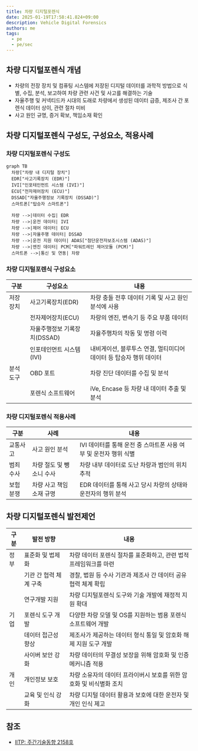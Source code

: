 ```yaml
---
title: 차량 디지털포렌식
date: 2025-01-19T17:58:41.824+09:00
description: Vehicle Digital Forensics
authors: me
tags:
  - pe
  - pe/sec
---
```


## 차량 디지털포렌식 개념

- 차량의 전장 장치 및 컴퓨팅 시스템에 저장된 디지털 데이터를 과학적 방법으로 식별, 수집, 분석, 보고하여 차량 관련 사건 및 사고를 해결하는 기술
- 자율주행 및 커넥티드카 시대의 도래로 차량에서 생성된 데이터 급증, 제조사 간 포렌식 데이터 상이, 관련 절차 미비
- 사고 원인 규명, 증거 확보, 책임소재 확인

## 차량 디지털포렌식 구성도, 구성요소, 적용사례

### 차량 디지털포렌식 구성도

```mermaid
graph TB
  차량["차량 내 디지털 장치"]
  EDR["사고기록장치 (EDR)"]
  IVI["인포테인먼트 시스템 (IVI)"]
  ECU["전자제어장치 (ECU)"]
  DSSAD["자율주행정보 기록장치 (DSSAD)"]
  스마트폰["탑승자 스마트폰"]

  차량 -->|데이터 수집| EDR
  차량 -->|운전 데이터| IVI
  차량 -->|제어 데이터| ECU
  차량 -->|자율주행 데이터| DSSAD
  차량 -->|운전 지원 데이터| ADAS["첨단운전자보조시스템 (ADAS)"]
  차량 -->|엔진 데이터| PCM["파워트레인 제어모듈 (PCM)"]
  스마트폰 -->|통신 및 연동| 차량
```

### 차량 디지털포렌식 구성요소

| 구분 | 구성요소 | 내용 |
| --- | --- | --- |
| 저장 장치 | 사고기록장치(EDR) | 차량 충돌 전후 데이터 기록 및 사고 원인 분석에 사용 |
| | 전자제어장치(ECU) | 차량의 엔진, 변속기 등 주요 부품 데이터 |
| | 자율주행정보 기록장치(DSSAD) | 자율주행차의 작동 및 명령 이력 |
| | 인포테인먼트 시스템(IVI) | 내비게이션, 블루투스 연결, 멀티미디어 데이터 등 탑승자 행위 데이터 |
| 분석 도구 | OBD 포트 | 차량 진단 데이터를 수집 및 분석 |
| | 포렌식 소프트웨어 | iVe, Encase 등 차량 내 데이터 추출 및 분석 |

### 차량 디지털포렌식 적용사례

| 구분 | 사례 | 내용 |
| --- | --- | --- |
| 교통사고 | 사고 원인 분석 | IVI 데이터를 통해 운전 중 스마트폰 사용 여부 및 운전자 행위 식별 |
| 범죄 수사 | 차량 절도 및 뺑소니 수사 | 차량 내부 데이터로 도난 차량과 범인의 위치 추적 |
| 보험 분쟁 | 차량 사고 책임 소재 규명 | EDR 데이터를 통해 사고 당시 차량의 상태와 운전자의 행위 분석 |

## 차량 디지털포렌식 발전제언

| 구분 | 발전 방향 | 내용 |
| --- | --- | --- |
| 정부 | 표준화 및 법제화 | 차량 데이터 포렌식 절차를 표준화하고, 관련 법적 프레임워크를 마련 |
| | 기관 간 협력 체계 구축 | 경찰, 법원 등 수사 기관과 제조사 간 데이터 공유 협력 체계 확립 |
| | 연구개발 지원 | 차량 디지털포렌식 도구와 기술 개발에 재정적 지원 확대 |
| 기업 | 포렌식 도구 개발 | 다양한 차량 모델 및 OS를 지원하는 범용 포렌식 소프트웨어 개발 |
| | 데이터 접근성 향상 | 제조사가 제공하는 데이터 형식 통일 및 암호화 해제 지원 도구 개발 |
| | 사이버 보안 강화 | 차량 데이터의 무결성 보장을 위해 암호화 및 인증 메커니즘 적용 |
| 개인 | 개인정보 보호 | 차량 소유자의 데이터 프라이버시 보호를 위한 암호화 및 비식별화 조치 |
| | 교육 및 인식 강화 | 차량 디지털 데이터 활용과 보호에 대한 운전자 및 개인 인식 제고 |

## 참조

- [IITP: 주간기술동향 2158호](https://iitp.kr/kr/1/knowledge/periodicalViewA.it?searClassCode=B_ITA_01&masterCode=publication&identifier=1343)
